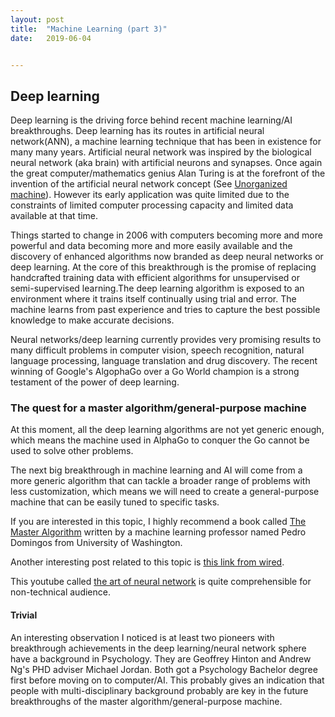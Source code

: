 ```yaml
---
layout: post
title:  "Machine Learning (part 3)"
date:   2019-06-04


---
```



## Deep learning

Deep learning is the driving force behind recent machine learning/AI breakthroughs. Deep learning has its routes in artificial neural network(ANN), a machine learning technique that has been in existence for many many years. Artificial neural network was inspired by the biological neural network (aka brain) with artificial neurons and synapses. Once again the great computer/mathematics genius Alan Turing is at the forefront of the invention of the artificial neural network concept (See [Unorganized machine](https://en.wikipedia.org/wiki/Unorganized_machine)). However its early application was quite limited due to the constraints of limited computer processing capacity and limited data available at that time. 

Things started to change in 2006 with computers becoming more and more powerful and data becoming more and more easily available and the discovery of enhanced algorithms  now branded as deep neural networks or deep learning. At the core of this breakthrough is the promise of replacing handcrafted training data with efficient algorithms for unsupervised or semi-supervised learning.The deep learning algorithm is exposed to an environment where it trains itself continually using trial and error. The machine learns from past experience and tries to capture the best possible knowledge to make accurate decisions.

Neural networks/deep learning currently provides very promising results to many  difficult problems in computer vision, speech recognition, natural language processing, language translation and drug discovery. The recent winning of Google's AlgophaGo over a Go World champion is a strong testament of the power of deep learning. 
 


### The quest for a master algorithm/general-purpose machine

At this moment, all the deep learning algorithms are not yet generic enough, which means the machine used in AlphaGo to conquer the Go cannot be used to solve other problems. 

The next big breakthrough in machine learning and AI will come from a more generic algorithm that can tackle a broader range of problems with less customization, which means we will need to create a general-purpose machine that can be easily tuned to specific tasks. 


If you are interested in this topic, I highly recommend a book called 
[The Master Algorithm](http://www.amazon.com/Master-Algorithm-Ultimate-Learning-Machine/dp/0465065708) written by a machine learning professor named Pedro Domingos from University of Washington. 

Another interesting post related to this topic is [this link from wired](http://www.wired.com/2013/05/neuro-artificial-intelligence/). 

This youtube called [the art of neural network](https://www.youtube.com/watch?v=0qVOUD76JOg) is quite comprehensible for non-technical audience. 

#### Trivial

An interesting observation I noticed is at least two pioneers with breakthrough achievements in the deep learning/neural network sphere have a background in Psychology. They are Geoffrey Hinton and Andrew Ng's PHD adviser Michael Jordan. Both got a Psychology Bachelor degree first before moving on to computer/AI. This probably gives an indication that people with multi-disciplinary background probably are key in the future breakthroughs of the master algorithm/general-purpose machine.
